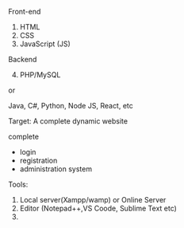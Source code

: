 Front-end
1. HTML
2. CSS
3. JavaScript (JS)

Backend

4. PHP/MySQL

or 

Java, C#, Python, Node JS, React, etc


Target: A complete dynamic website

complete
- login 
- registration
- administration system 


Tools: 

1. Local server(Xampp/wamp) or Online Server
2. Editor (Notepad++,VS Coode, Sublime Text etc)
3. 






